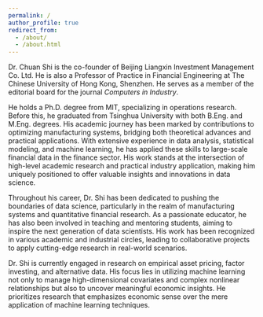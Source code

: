 ```yaml
---
permalink: /
author_profile: true
redirect_from: 
  - /about/
  - /about.html
---
```


Dr. Chuan Shi is the co-founder of Beijing Liangxin Investment Management Co. Ltd. He is also a Professor of Practice in Financial Engineering at The Chinese University of Hong Kong, Shenzhen. He serves as a member of the editorial board for the journal *Computers in Industry*.

He holds a Ph.D. degree from MIT, specializing in operations research. Before this, he graduated from Tsinghua University with both B.Eng. and M.Eng. degrees. His academic journey has been marked by contributions to optimizing manufacturing systems, bridging both theoretical advances and practical applications. With extensive experience in data analysis, statistical modeling, and machine learning, he has applied these skills to large-scale financial data in the finance sector. His work stands at the intersection of high-level academic research and practical industry application, making him uniquely positioned to offer valuable insights and innovations in data science.

Throughout his career, Dr. Shi has been dedicated to pushing the boundaries of data science, particularly in the realm of manufacturing systems and quantitative financial research. As a passionate educator, he has also been involved in teaching and mentoring students, aiming to inspire the next generation of data scientists. His work has been recognized in various academic and industrial circles, leading to collaborative projects to apply cutting-edge research in real-world scenarios.

Dr. Shi is currently engaged in research on empirical asset pricing, factor investing, and alternative data. His focus lies in utilizing machine learning not only to manage high-dimensional covariates and complex nonlinear relationships but also to uncover meaningful economic insights. He prioritizes research that emphasizes economic sense over the mere application of machine learning techniques.
